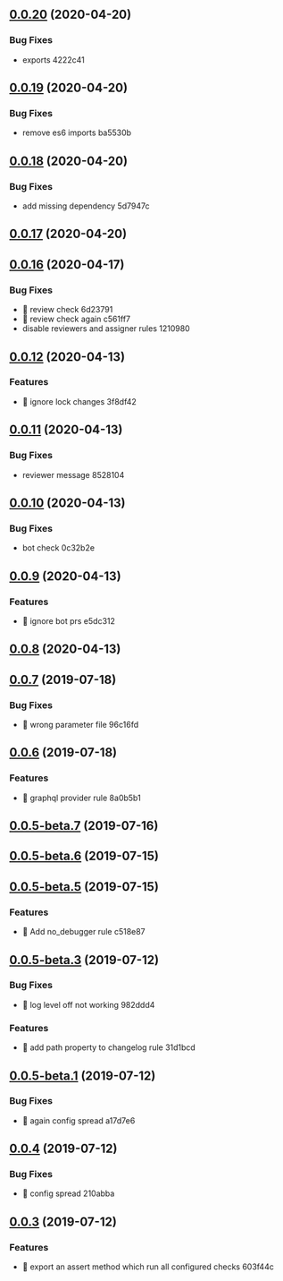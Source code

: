 ## [0.0.20](/compare/v0.0.19...v0.0.20) (2020-04-20)


### Bug Fixes

* exports 4222c41



## [0.0.19](/compare/v0.0.18...v0.0.19) (2020-04-20)


### Bug Fixes

* remove es6 imports ba5530b



## [0.0.18](/compare/v0.0.17...v0.0.18) (2020-04-20)


### Bug Fixes

* add missing dependency 5d7947c



## [0.0.17](/compare/v0.0.16...v0.0.17) (2020-04-20)



## [0.0.16](/compare/v0.0.12...v0.0.16) (2020-04-17)


### Bug Fixes

* 🐛 review check 6d23791
* 🐛 review check again c561ff7
* disable reviewers and assigner rules 1210980



## [0.0.12](/compare/v0.0.11...v0.0.12) (2020-04-13)


### Features

* 🎸 ignore lock changes 3f8df42



## [0.0.11](/compare/v0.0.10...v0.0.11) (2020-04-13)


### Bug Fixes

* reviewer message 8528104



## [0.0.10](/compare/v0.0.9...v0.0.10) (2020-04-13)


### Bug Fixes

* bot check 0c32b2e



## [0.0.9](/compare/v0.0.8...v0.0.9) (2020-04-13)


### Features

* 🎸 ignore bot prs e5dc312



## [0.0.8](/compare/v0.0.7...v0.0.8) (2020-04-13)



## [0.0.7](/compare/v0.0.6...v0.0.7) (2019-07-18)


### Bug Fixes

* 🐛 wrong parameter file 96c16fd



## [0.0.6](/compare/v0.0.5-beta.7...v0.0.6) (2019-07-18)


### Features

* 🎸 graphql provider rule 8a0b5b1



## [0.0.5-beta.7](/compare/v0.0.5-beta.6...v0.0.5-beta.7) (2019-07-16)



## [0.0.5-beta.6](/compare/v0.0.5-beta.5...v0.0.5-beta.6) (2019-07-15)



## [0.0.5-beta.5](/compare/v0.0.5-beta.3...v0.0.5-beta.5) (2019-07-15)


### Features

* :guitar: Add no_debugger rule c518e87



## [0.0.5-beta.3](/compare/v0.0.5-beta.1...v0.0.5-beta.3) (2019-07-12)


### Bug Fixes

* 🐛 log level off not working 982ddd4


### Features

* 🎸 add path property to changelog rule 31d1bcd



## [0.0.5-beta.1](/compare/v0.0.4...v0.0.5-beta.1) (2019-07-12)


### Bug Fixes

* 🐛 again config spread a17d7e6



## [0.0.4](/compare/v0.0.3...v0.0.4) (2019-07-12)


### Bug Fixes

* 🐛 config spread 210abba



## [0.0.3](/compare/603f44c828bd7aa151ff1aefc6e8b394395b4070...v0.0.3) (2019-07-12)


### Features

* :guitar: export an assert method which run all configured checks 603f44c




